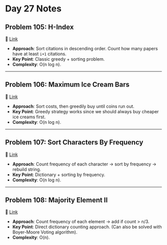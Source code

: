 # Day 27 Notes

## Problem 105: H-Index
🔗 [Link](https://leetcode.com/problems/h-index/)  
- **Approach**: Sort citations in descending order. Count how many papers have at least `i+1` citations.  
- **Key Point**: Classic greedy + sorting problem.  
- **Complexity**: O(n log n).

---

## Problem 106: Maximum Ice Cream Bars
🔗 [Link](https://leetcode.com/problems/maximum-ice-cream-bars/)  
- **Approach**: Sort costs, then greedily buy until coins run out.  
- **Key Point**: Greedy strategy works since we should always buy cheaper ice creams first.  
- **Complexity**: O(n log n).

---

## Problem 107: Sort Characters By Frequency
🔗 [Link](https://leetcode.com/problems/sort-characters-by-frequency/)  
- **Approach**: Count frequency of each character → sort by frequency → rebuild string.  
- **Key Point**: Dictionary + sorting by frequency.  
- **Complexity**: O(n log n).

---

## Problem 108: Majority Element II
🔗 [Link](https://leetcode.com/problems/majority-element-ii/)  
- **Approach**: Count frequency of each element → add if count > n/3.  
- **Key Point**: Direct dictionary counting approach. (Can also be solved with Boyer-Moore Voting algorithm).  
- **Complexity**: O(n).
